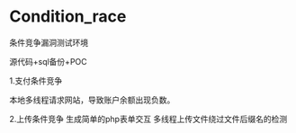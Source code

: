 
# Condition_race
条件竞争漏洞测试环境

源代码+sql备份+POC

1.支付条件竞争

本地多线程请求网站，导致账户余额出现负数。

2.上传条件竞争
生成简单的php表单交互
多线程上传文件绕过文件后缀名的检测

